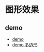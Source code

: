 # 图形效果
## demo
* <a href="/css/demo/css.html" target="_blank">demo</a>
* <a href="https://www.cnblogs.com/moqiutao/p/10547330.html" target="_blank">demo 多边形</a>
